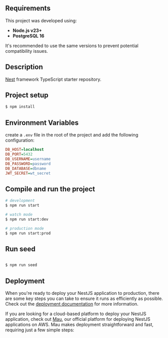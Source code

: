 ## Requirements
This project was developed using:

- **Node.js v23+**
- **PostgreSQL 16**

It's recommended to use the same versions to prevent potential compatibility issues.

## Description

[Nest](https://github.com/nestjs/nest) framework TypeScript starter repository.

## Project setup

```bash
$ npm install
```

## Environment Variables

create a `.env` file in the root of the project and add the following configuration:

```ini
DB_HOST=localhost
DB_PORT=5432
DB_USERNAME=username
DB_PASSWORD=password
DB_DATABASE=dbname
JWT_SECRET=wt_secret
```
## Compile and run the project

```bash
# development
$ npm run start

# watch mode
$ npm run start:dev

# production mode
$ npm run start:prod
```

## Run seed

```bash

$ npm run seed

```

## Deployment

When you're ready to deploy your NestJS application to production, there are some key steps you can take to ensure it runs as efficiently as possible. Check out the [deployment documentation](https://docs.nestjs.com/deployment) for more information.

If you are looking for a cloud-based platform to deploy your NestJS application, check out [Mau](https://mau.nestjs.com), our official platform for deploying NestJS applications on AWS. Mau makes deployment straightforward and fast, requiring just a few simple steps: